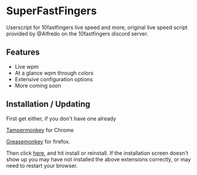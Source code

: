 # SuperFastFingers
Userscript for 10fastfingers live speed and more, original live speed script provided by @Alfredo on the 10fastfingers discord server.

## Features

* Live wpm
* At a glance wpm through colors
* Extensive configuration options
* More coming soon

## Installation / Updating

First get either, if you don't have one already

[Tampermonkey](https://chrome.google.com/webstore/detail/tampermonkey/dhdgffkkebhmkfjojejmpbldmpobfkfo) for Chrome

[Greasemonkey](https://addons.mozilla.org/en-US/firefox/addon/greasemonkey/) for firefox.

Then click [here](https://github.com/AFriendlyTrashcan/SuperFastFingers/raw/97fdf1d05b0cc1b9744df48c96a69d61b9ed7b90/10ff.user.js), and hit install or reinstall. If the installation screen doesn't show up you may have not installed the above extensions correctly, or may need to restart your browser.
